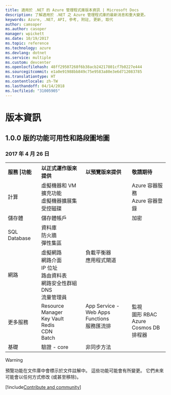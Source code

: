 ```yaml
---
title: 適用於 .NET 的 Azure 管理程式庫版本資訊 | Microsoft Docs
description: 了解適用於 .NET 之 Azure 管理程式庫的最新消息和重大變更。
keywords: Azure, .NET, API, 參考, 附註, 更新, 取代
author: camsoper
ms.author: casoper
manager: wpickett
ms.date: 10/19/2017
ms.topic: reference
ms.technology: azure
ms.devlang: dotnet
ms.service: multiple
ms.custom: devcenter
ms.openlocfilehash: 48ff29507268f6b38acb24217801cf7b0227e444
ms.sourcegitcommit: e1a0e91988bb849c75e9583a80e3e6d712083785
ms.translationtype: HT
ms.contentlocale: zh-TW
ms.lasthandoff: 04/14/2018
ms.locfileid: "31005905"
---
```

# <a name="release-notes"></a>版本資訊 

## <a name="feature-availability-and-road-map-as-of-version-100"></a>1.0.0 版的功能可用性和路段圖地圖 ##
### <a name="april-26-2017"></a>2017 年 4 月 26 日

<table>
  <tr>
    <th align="left">服務 |功能</th>
    <th align="left">以正式運作版來提供</th>
    <th align="left">以預覽版來提供</th>
    <th align="left">敬請期待</th>
  </tr>
  <tr>
    <td>計算</td>
    <td>虛擬機器和 VM 擴充功能<br>虛擬機器擴展集<br>受控磁碟</td>
    <td></td>
    <td valign="top">Azure 容器服務<br>Azure 容器登錄</td>
  </tr>
  <tr>
    <td>儲存體</td>
    <td>儲存體帳戶</td>
    <td></td>
    <td>加密</td>
  </tr>
  <tr>
    <td>SQL Database</td>
    <td>資料庫<br>防火牆<br>彈性集區</td>
    <td></td>
    <td valign="top"></td>
  </tr>
  <tr>
    <td>網路</td>
    <td>虛擬網路<br>網路介面<br>IP 位址<br>路由資料表<br>網路安全性群組<br>DNS<br>流量管理員</td>
    <td valign="top">負載平衡器<br>應用程式閘道</td>
    <td valign="top"></td>
  </tr>
  <tr>
    <td>更多服務</td>
    <td>Resource Manager<br>Key Vault<br>Redis<br>CDN<br>Batch</td>
    <td valign="top">App Service - Web Apps<br>Functions<br>服務匯流排</td>
    <td valign="top">監視<br>圖形 RBAC<br>Azure Cosmos DB<br>排程器</td>
  </tr>
  <tr>
    <td>基礎</td>
    <td>驗證 - core</td>
    <td>非同步方法</td>
    <td valign="top"></td>
  </tr>
</table>

> [!WARNING] 
> 預覽功能在文件庫中會標示於文件註解中。 這些功能可能會有所變更。 它們未來可能會以任何方式修改 (或甚至移除)。

[!include[Contribute and community](includes/contribute.md)]
